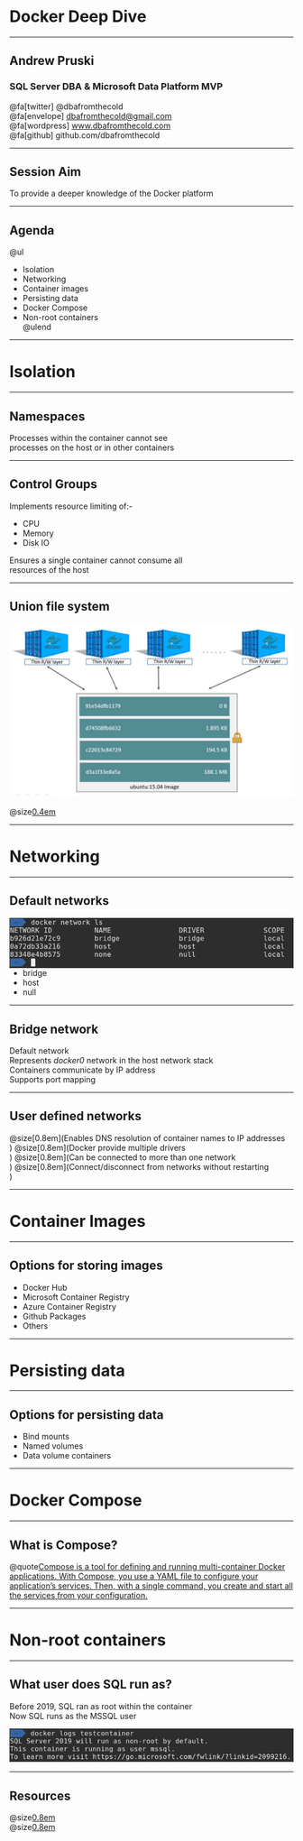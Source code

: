 # Docker Deep Dive

---

## Andrew Pruski

### SQL Server DBA & Microsoft Data Platform MVP

@fa[twitter] @dbafromthecold <br>
@fa[envelope] dbafromthecold@gmail.com <br>
@fa[wordpress] www.dbafromthecold.com <br>
@fa[github] github.com/dbafromthecold

---

## Session Aim

To provide a deeper knowledge of the Docker platform

---

## Agenda

@ul
- Isolation<br>
- Networking<br>
- Container images<br>
- Persisting data<br>
- Docker Compose<br>
- Non-root containers<br>
@ulend

---

# Isolation

---

## Namespaces

Processes within the container cannot see<br>
processes on the host or in other containers

---

## Control Groups

Implements resource limiting of:-
- CPU
- Memory
- Disk IO

Ensures a single container cannot consume all<br>
resources of the host

---

## Union file system

<p align="center">
<img src="assets/images/docker_container_layers.jpg"/>
</p>

@size[0.4em](https://docs.docker.com/v17.09/engine/userguide/storagedriver/imagesandcontainers/#container-and-layers)

---

# Networking

---

## Default networks

<img src="assets/images/docker_networking.png" style="float: right"/>

- bridge<br>
- host<br>
- null<br>

---

## Bridge network

Default network<br>
Represents _docker0_ network in the host network stack<br>
Containers communicate by IP address<br>
Supports port mapping 

---

## User defined networks

@size[0.8em](Enables DNS resolution of container names to IP addresses<br>)
@size[0.8em](Docker provide multiple drivers<br>)
@size[0.8em](Can be connected to more than one network<br>)
@size[0.8em](Connect/disconnect from networks without restarting<br>)

---

# Container Images

---

## Options for storing images

- Docker Hub<br>
- Microsoft Container Registry<br>
- Azure Container Registry<br>
- Github Packages<br>
- Others

---

# Persisting data

---

## Options for persisting data

- Bind mounts<br>
- Named volumes<br>
- Data volume containers<br>

---

# Docker Compose

---

## What is Compose?

@quote[Compose is a tool for defining and running multi-container Docker applications. With Compose, you use a YAML file to configure your application’s services. Then, with a single command, you create and start all the services from your configuration.](docs.docker.com/compose)

---

# Non-root containers

---

## What user does SQL run as?

Before 2019, SQL ran as root within the container<br>
Now SQL runs as the MSSQL user<br>

<p align="center">
<img src="assets/images/sql_nonroot_container.png" />
</p>

---

## Resources

@size[0.8em](https://tinyurl.com/yyz8fe9x/DockerDeepDive)<br>
@size[0.8em](http://tinyurl.com/y3x29t3j/summary-of-my-container-series/)

